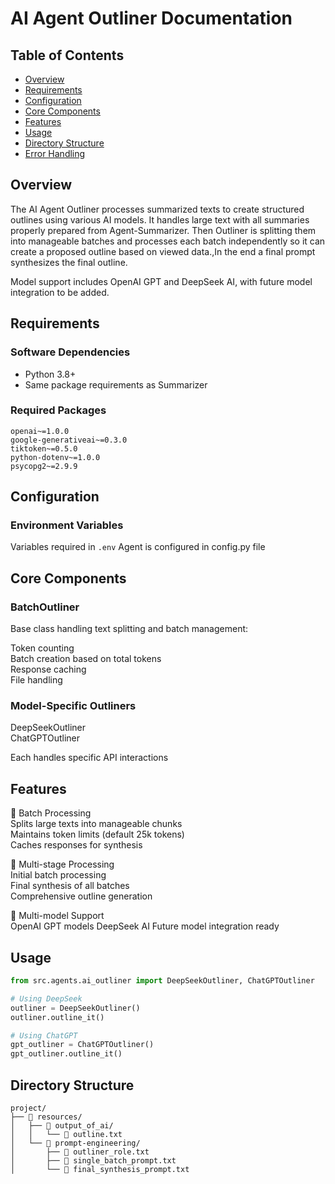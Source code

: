 # AI Agent Outliner Documentation

## Table of Contents
- [Overview](#overview)
- [Requirements](#requirements)
- [Configuration](#configuration)
- [Core Components](#core-components)
- [Features](#features)
- [Usage](#usage)
- [Directory Structure](#directory-structure)
- [Error Handling](#error-handling)

## Overview
The AI Agent Outliner processes summarized texts to create structured outlines using various AI models. It handles large text with all summaries properly prepared from Agent-Summarizer. Then Outliner is splitting them into manageable batches and processes each batch independently so it can create a proposed outline based on viewed data.,In the end a final prompt synthesizes the final outline. 

Model support includes OpenAI GPT and DeepSeek AI, with future model integration to be added.

## Requirements

### Software Dependencies
- Python 3.8+
- Same package requirements as Summarizer

### Required Packages

```plaintext
openai~=1.0.0
google-generativeai~=0.3.0
tiktoken~=0.5.0
python-dotenv~=1.0.0
psycopg2~=2.9.9
```

## Configuration

### Environment Variables
 Variables required in `.env`
 Agent is configured in config.py file

## Core Components

### BatchOutliner

Base class handling text splitting and batch management:

Token counting <br>
Batch creation based on total tokens <br>
Response caching <br>
File handling <br>

### Model-Specific Outliners

DeepSeekOutliner <br>
ChatGPTOutliner <br>

Each handles specific API interactions

## Features

🔄 Batch Processing <br>
Splits large texts into manageable chunks <br>
Maintains token limits (default 25k tokens) <br>
Caches responses for synthesis <br>

📝 Multi-stage Processing <br>
Initial batch processing <br>
Final synthesis of all batches <br>
Comprehensive outline generation <br>

🤖 Multi-model Support <br>
OpenAI GPT models
DeepSeek AI
Future model integration ready

## Usage

```python
from src.agents.ai_outliner import DeepSeekOutliner, ChatGPTOutliner

# Using DeepSeek
outliner = DeepSeekOutliner()
outliner.outline_it()

# Using ChatGPT
gpt_outliner = ChatGPTOutliner()
gpt_outliner.outline_it()
```

## Directory Structure

```plaintext
project/
├── 📁 resources/
│   ├── 📁 output_of_ai/
│   │   └── 📄 outline.txt
│   └── 📁 prompt-engineering/
│       ├── 📄 outliner_role.txt
│       ├── 📄 single_batch_prompt.txt
│       └── 📄 final_synthesis_prompt.txt
```